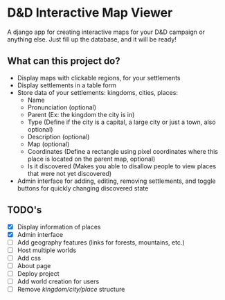 # D&D Interactive Map Viewer

A django app for creating interactive maps for your D&D campaign or anything else. 
Just fill up the database, and it will be ready!

## What can this project do?

- Display maps with clickable regions, for your settlements
- Display settlements in a table form
- Store data of your settlements: kingdoms, cities, places:
  - Name
  - Pronunciation (optional)
  - Parent (Ex: the kingdom the city is in)
  - Type (Define if the city is a capital, a large city or just a town, also optional)
  - Description (optional)
  - Map (optional)
  - Coordinates (Define a rectangle using pixel coordinates where this place is located on the parent map, optional)
  - Is it discovered (Makes you able to disallow people to view places that were not yet discovered)
 - Admin interface for adding, editing, removing settlements, and toggle buttons for quickly changing discovered state

## TODO's

- [X] Display information of places 
- [X] Admin interface
- [ ] Add geography features (links for forests, mountains, etc.)
- [ ] Host multiple worlds
- [ ] Add css
- [ ] About page
- [ ] Deploy project
- [ ] Add world creation for users
- [ ] Remove *kingdom/city/place* structure
